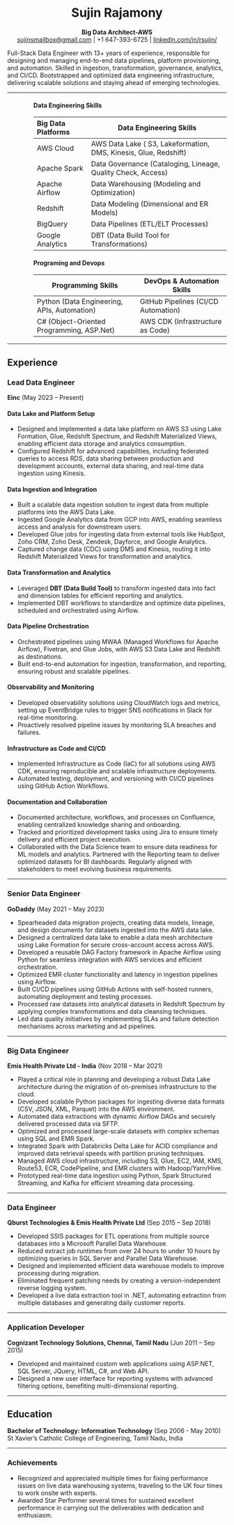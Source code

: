 # <div align="center"> Sujin Rajamony  
**<div align="center"> Big Data Architect-AWS**  
sujinsmailbox@gmail.com | +1 647-393-6725 | [linkedin.com/in/rsujin/](https://linkedin.com/in/rsujin/)  
</div>

Full-Stack Data Engineer with 13+ years of experience, responsible for designing and managing end-to-end data pipelines, platform provisioning, and automation. Skilled in ingestion, transformation, governance, analytics, and CI/CD. Bootstrapped and optimized data engineering infrastructure, delivering scalable solutions and staying ahead of emerging technologies. 



---
<h4 style="padding-left: 60px;">Data Engineering Skills</h4>

<div style="padding-left: 60px;"> 

| **Big Data Platforms**               | **Data Engineering Skills**            |
|:-------------------------------------------|----------------------------------------|
| AWS Cloud                                | AWS Data Lake ( S3, Lakeformation, DMS, Kinesis, Glue, Redshift)                     |
| Apache Spark                              | Data Governance (Cataloging, Lineage, Quality Check, Access) |
| Apache Airflow                               |Data Warehousing (Modeling and Optimization)  |
| Redshift                                 | Data Modeling (Dimensional and ER Models) |
|BigQuery                                | Data Pipelines (ETL/ELT Processes)     |
| Google Analytics                         | DBT (Data Build Tool for Transformations) |

</div>

<h4 style="padding-left: 60px;">Programing and Devops</h4>
<div style="padding-left: 60px;">

| **Programming Skills**   |**DevOps & Automation Skills**                           |
|-------------------------------------------|----------------------------------------|
| Python (Data Engineering, APIs, Automation)  |GitHub Pipelines (CI/CD Automation) |
|C# (Object-Oriented Programming, ASP.Net) |  AWS CDK (Infrastructure as Code)          |

</div>

---

## Experience  

### **Lead Data Engineer**  
**Einc** (May 2023 – Present) 
#### Data Lake and Platform Setup  
- Designed and implemented a data lake platform on AWS S3 using Lake Formation, Glue, Redshift Spectrum, and Redshift Materialized Views, enabling efficient data storage and analytics consumption.  
- Configured Redshift for advanced capabilities, including federated queries to access RDS, data sharing between production and development accounts, external data sharing, and real-time data ingestion using Kinesis.  

#### Data Ingestion and Integration  
- Built a scalable data ingestion solution to ingest data from multiple platforms into the AWS Data Lake.  
- Ingested Google Analytics data from GCP into AWS, enabling seamless access and analysis for downstream users.  
- Developed Glue jobs for ingesting data from external tools like HubSpot, Zoho CRM, Zoho Desk, Zendesk, Dayforce, and Google Analytics.  
- Captured change data (CDC) using DMS and Kinesis, routing it into Redshift Materialized Views for transformation and analytics.  

#### Data Transformation and Analytics  
- Leveraged **DBT (Data Build Tool)** to transform ingested data into fact and dimension tables for efficient reporting and analytics.  
- Implemented DBT workflows to standardize and optimize data pipelines, scheduled and orchestrated using Airflow.  

#### Data Pipeline Orchestration  
- Orchestrated pipelines using MWAA (Managed Workflows for Apache Airflow), Fivetran, and Glue Jobs, with AWS S3 Data Lake and Redshift as destinations.  
- Built end-to-end automation for ingestion, transformation, and reporting, ensuring robust and scalable pipelines.  

#### Observability and Monitoring  
- Developed observability solutions using CloudWatch logs and metrics, setting up EventBridge rules to trigger SNS notifications in Slack for real-time monitoring.  
- Proactively resolved pipeline issues by monitoring SLA breaches and failures.  

#### Infrastructure as Code and CI/CD  
- Implemented Infrastructure as Code (IaC) for all solutions using AWS CDK, ensuring reproducible and scalable infrastructure deployments.  
- Automated testing, deployment, and versioning with CI/CD pipelines using GitHub Action Workflows.  

#### Documentation and Collaboration  
- Documented architecture, workflows, and processes on Confluence, enabling centralized knowledge sharing and onboarding.  
- Tracked and prioritized development tasks using Jira to ensure timely delivery and efficient project execution.  
- Collaborated with the Data Science team to ensure data readiness for ML models and analytics. Partnered with the Reporting team to deliver optimized datasets for BI dashboards. Regularly aligned with stakeholders to meet evolving business requirements.  

---

### **Senior Data Engineer**  
**GoDaddy** (May 2021 – May 2023)  
- Spearheaded data migration projects, creating data models, lineage, and design documents for datasets ingested into the AWS data lake.  
- Designed a centralized data lake to enable a data mesh architecture using Lake Formation for secure cross-account access across AWS.  
- Developed a reusable DAG Factory framework in Apache Airflow using Python for seamless integration with AWS services and efficient orchestration.  
- Optimized EMR cluster functionality and latency in ingestion pipelines using Airflow.  
- Built CI/CD pipelines using GitHub Actions with self-hosted runners, automating deployment and testing processes.  
- Processed raw datasets into analytical datasets in Redshift Spectrum by applying complex transformations and data cleansing techniques.  
- Led data quality initiatives by implementing SLAs and failure detection mechanisms across marketing and ad pipelines.  

---

### **Big Data Engineer**  
**Emis Health Private Ltd - India** (Nov 2018 – Mar 2021)  
- Played a critical role in planning and developing a robust Data Lake architecture during the migration of on-premises infrastructure to the cloud.  
- Developed scalable Python packages for ingesting diverse data formats (CSV, JSON, XML, Parquet) into the AWS environment.  
- Automated data extractions with dynamic Airflow DAGs and securely delivered processed data via SFTP.  
- Optimized and processed large-scale datasets with complex schemas using SQL and EMR Spark.  
- Integrated Spark with Databricks Delta Lake for ACID compliance and improved data retrieval speeds with partition pruning techniques.  
- Managed AWS cloud infrastructure, including S3, Glue, EC2, IAM, KMS, Route53, ECR, CodePipeline, and EMR clusters with Hadoop/Yarn/Hive.  
- Prototyped real-time data ingestion using Python, Spark Structured Streaming, and Kafka for efficient streaming data processing.  

---

### **Data Engineer**  
**Qburst Technologies & Emis Health Private Ltd** (Sep 2015 – Sep 2018)  
- Developed SSIS packages for ETL operations from multiple source databases into a Microsoft Parallel Data Warehouse.  
- Reduced extract job runtimes from over 24 hours to under 10 hours by optimizing queries in SQL Server and Parallel Data Warehouse.  
- Designed and implemented efficient data warehouse models to improve processing during migration.  
- Eliminated frequent patching needs by creating a version-independent reverse logging system.  
- Developed a live data extraction tool in .NET, automating extraction from multiple databases and generating daily customer reports.  

---

### **Application Developer**  
**Cognizant Technology Solutions, Chennai, Tamil Nadu** (Jun 2011 – Sep 2015)  
- Developed and maintained custom web applications using ASP.NET, SQL Server, JQuery, HTML, C#, and Web API.  
- Designed a new user interface for reporting systems with advanced filtering options, benefiting multi-dimensional reporting.  

---

## Education  
**Bachelor of Technology: Information Technology** (Sep 2006 - May 2010)  
St Xavier’s Catholic College of Engineering, Tamil Nadu, India  

---

### Achievements  
- Recognized and appreciated multiple times for fixing performance issues on live data warehousing systems, traveling to the UK four times to work onsite with experts.  
- Awarded Star Performer several times for sustained excellent performance in carrying out the deliverables with dedication and enthusiasm.
